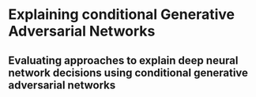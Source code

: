 # Explaining conditional Generative Adversarial Networks

## Evaluating approaches to explain deep neural network decisions using conditional generative adversarial networks

